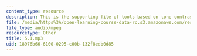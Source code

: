 ```yaml
---
content_type: resource
description: This is the supporting file of tools based on tone contrasts.
file: /media/https%3A/open-learning-course-data-rc.s3.amazonaws.com/res-21g-003-learning-chinese-a-foundation-course-in-mandarin-spring-2011/18976b6661000295c00b132f8edb0d85_5.1.mp3
file_type: audio/mpeg
resourcetype: Other
title: 5.1.mp3
uid: 18976b66-6100-0295-c00b-132f8edb0d85
---
```

